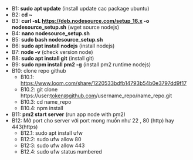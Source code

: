- B1: <b>sudo apt update</b> (install update cac package ubuntu)
- B2: <b>cd ~</b>
- B3: <b>curl -sL https://deb.nodesource.com/setup_16.x -o nodesource_setup.sh</b> (wget source nodejs)
- B4: <b>nano nodesource_setup.sh</b>
- B5: <b>sudo bash nodesource_setup.sh</b>
- B6: <b>sudo apt install nodejs</b> (install nodejs)
- B7: <b>node -v</b> (check version node)
- B8: <b>sudo apt install git</b> (install git)
- B9: <b>sudo npm install pm2 -g</b> (install pm2 runtime nodejs)
- B10: clone repo github 
  - B10.1: <a target="_blank">https://www.loom.com/share/1220533bdfb14793b54b0e3797dd9f17</a>
  - B10.2: git clone https://user:token@github.com/username_repo/name_repo.git
  - B10.3: cd name_repo
  - B10.4: npm install
- B11: <b>pm2 start server</b> (run app node with pm2)
- B12: Mở port cho server với port mong muốn như 22 , 80 (http) hay 443(https)
  - B12.1: sudo apt install ufw
  - B12:2: sudo ufw allow 80
  - B12:3: sudo ufw allow 443
  - B12.4: sudo ufw status numbered
